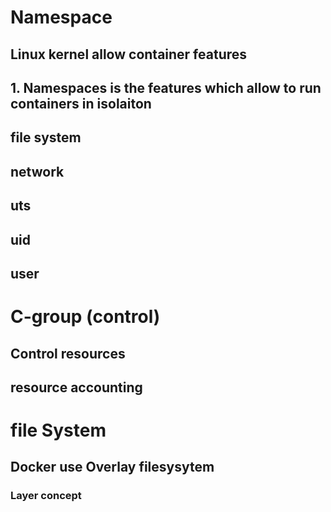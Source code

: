 # Namespace
## Linux kernel allow container features
## 1. Namespaces is the features which allow to run containers in isolaiton
## file system
## network 
## uts
## uid
## user

# C-group (control)
## Control resources
## resource accounting

# file System
## Docker use Overlay filesysytem
### Layer concept
